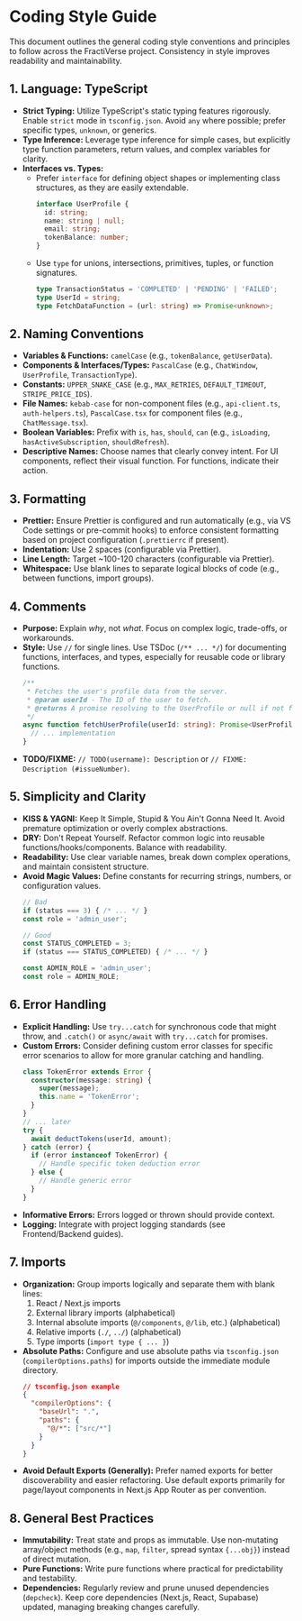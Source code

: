 # Coding Style Guide

This document outlines the general coding style conventions and principles to follow across the FractiVerse project. Consistency in style improves readability and maintainability.

## 1. Language: TypeScript

- **Strict Typing:** Utilize TypeScript's static typing features rigorously. Enable `strict` mode in `tsconfig.json`. Avoid `any` where possible; prefer specific types, `unknown`, or generics.
- **Type Inference:** Leverage type inference for simple cases, but explicitly type function parameters, return values, and complex variables for clarity.
- **Interfaces vs. Types:** 
    - Prefer `interface` for defining object shapes or implementing class structures, as they are easily extendable.
      ```typescript
      interface UserProfile {
        id: string;
        name: string | null;
        email: string;
        tokenBalance: number;
      }
      ```
    - Use `type` for unions, intersections, primitives, tuples, or function signatures.
      ```typescript
      type TransactionStatus = 'COMPLETED' | 'PENDING' | 'FAILED';
      type UserId = string;
      type FetchDataFunction = (url: string) => Promise<unknown>;
      ```

## 2. Naming Conventions

- **Variables & Functions:** `camelCase` (e.g., `tokenBalance`, `getUserData`).
- **Components & Interfaces/Types:** `PascalCase` (e.g., `ChatWindow`, `UserProfile`, `TransactionType`).
- **Constants:** `UPPER_SNAKE_CASE` (e.g., `MAX_RETRIES`, `DEFAULT_TIMEOUT`, `STRIPE_PRICE_IDS`).
- **File Names:** `kebab-case` for non-component files (e.g., `api-client.ts`, `auth-helpers.ts`), `PascalCase.tsx` for component files (e.g., `ChatMessage.tsx`).
- **Boolean Variables:** Prefix with `is`, `has`, `should`, `can` (e.g., `isLoading`, `hasActiveSubscription`, `shouldRefresh`).
- **Descriptive Names:** Choose names that clearly convey intent. For UI components, reflect their visual function. For functions, indicate their action.

## 3. Formatting

- **Prettier:** Ensure Prettier is configured and run automatically (e.g., via VS Code settings or pre-commit hooks) to enforce consistent formatting based on project configuration (`.prettierrc` if present).
- **Indentation:** Use 2 spaces (configurable via Prettier).
- **Line Length:** Target ~100-120 characters (configurable via Prettier).
- **Whitespace:** Use blank lines to separate logical blocks of code (e.g., between functions, import groups).

## 4. Comments

- **Purpose:** Explain *why*, not *what*. Focus on complex logic, trade-offs, or workarounds.
- **Style:** Use `//` for single lines. Use TSDoc (`/** ... */`) for documenting functions, interfaces, and types, especially for reusable code or library functions.
  ```typescript
  /**
   * Fetches the user's profile data from the server.
   * @param userId - The ID of the user to fetch.
   * @returns A promise resolving to the UserProfile or null if not found.
   */
  async function fetchUserProfile(userId: string): Promise<UserProfile | null> {
    // ... implementation
  }
  ```
- **TODO/FIXME:** `// TODO(username): Description` or `// FIXME: Description (#issueNumber)`.

## 5. Simplicity and Clarity

- **KISS & YAGNI:** Keep It Simple, Stupid & You Ain't Gonna Need It. Avoid premature optimization or overly complex abstractions.
- **DRY:** Don't Repeat Yourself. Refactor common logic into reusable functions/hooks/components. Balance with readability.
- **Readability:** Use clear variable names, break down complex operations, and maintain consistent structure.
- **Avoid Magic Values:** Define constants for recurring strings, numbers, or configuration values.
  ```typescript
  // Bad
  if (status === 3) { /* ... */ }
  const role = 'admin_user';

  // Good
  const STATUS_COMPLETED = 3;
  if (status === STATUS_COMPLETED) { /* ... */ }

  const ADMIN_ROLE = 'admin_user';
  const role = ADMIN_ROLE;
  ```

## 6. Error Handling

- **Explicit Handling:** Use `try...catch` for synchronous code that might throw, and `.catch()` or `async/await` with `try...catch` for promises.
- **Custom Errors:** Consider defining custom error classes for specific error scenarios to allow for more granular catching and handling.
  ```typescript
  class TokenError extends Error {
    constructor(message: string) {
      super(message);
      this.name = 'TokenError';
    }
  }
  // ... later
  try {
    await deductTokens(userId, amount);
  } catch (error) {
    if (error instanceof TokenError) {
      // Handle specific token deduction error
    } else {
      // Handle generic error
    }
  }
  ```
- **Informative Errors:** Errors logged or thrown should provide context.
- **Logging:** Integrate with project logging standards (see Frontend/Backend guides).

## 7. Imports

- **Organization:** Group imports logically and separate them with blank lines:
    1. React / Next.js imports
    2. External library imports (alphabetical)
    3. Internal absolute imports (`@/components`, `@/lib`, etc.) (alphabetical)
    4. Relative imports (`./`, `../`) (alphabetical)
    5. Type imports (`import type { ... }`)
- **Absolute Paths:** Configure and use absolute paths via `tsconfig.json` (`compilerOptions.paths`) for imports outside the immediate module directory.
  ```json
  // tsconfig.json example
  {
    "compilerOptions": {
      "baseUrl": ".",
      "paths": {
        "@/*": ["src/*"]
      }
    }
  }
  ```
- **Avoid Default Exports (Generally):** Prefer named exports for better discoverability and easier refactoring. Use default exports primarily for page/layout components in Next.js App Router as per convention.

## 8. General Best Practices

- **Immutability:** Treat state and props as immutable. Use non-mutating array/object methods (e.g., `map`, `filter`, spread syntax `{...obj}`) instead of direct mutation.
- **Pure Functions:** Write pure functions where practical for predictability and testability.
- **Dependencies:** Regularly review and prune unused dependencies (`depcheck`). Keep core dependencies (Next.js, React, Supabase) updated, managing breaking changes carefully. 